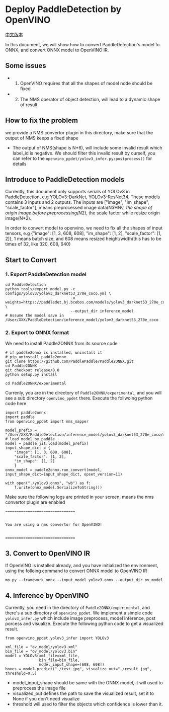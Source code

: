 # Deploy PaddleDetection by OpenVINO

[中文版本](./openvino_ppdet_cn.md)

In this document, we will show how to convert PaddleDetection's model to ONNX, and convert ONNX model to OpenVINO IR.

## Some issues

- 1. OpenVINO requires that all the shapes of model node should be fixed
- 2. The NMS operator of object detection, will lead to a dynamic shape of result

## How to fix the problem

we provide a NMS convertor plugin in this directory, make sure that the output of NMS keeps a fixed shape

- The output of NMS(shape is N*6), will include some invalid result which label_id is negative. We should filter this invalid result by ourself, you can refer to the `openvino_ppdet/yolov3_infer.py:postprocess()` for details

## Introduce to PaddleDetection models

Currently, this document only supports serials of YOLOv3 in PaddleDetection, e.g YOLOv3-DarkNet, YOLOv3-ResNet34. These models contains 3 inputs and 2 outputs. The inputs are ["image", "im_shape", "scale_factor"], means preprocessed image data(N*3*H*W), the shape of origin image before preprocessing(N*2), the scale factor while resize origin image(N*2).

In order to convert model to openvino, we need to fix all the shapes of input tensors, e.g {"image": [1, 3, 608, 608], "im_shape": [1, 2], "scale_factor": [1, 2]}, 1 means batch size, and 608 means resized height/width(this has to be times of 32, like 320, 608, 640)

## Start to Convert

### 1. Export PaddleDetection model

```
cd PaddleDetection
python tools/export_model.py -c configs/yolov3/yolov3_darknet53_270e_coco.yml \
                             -o weights=https://paddledet.bj.bcebos.com/models/yolov3_darknet53_270e_coco.pdparams \
                             --output_dir inference_model
# Assume the model save in /User/XXX/PaddleDetection/inference_model/yolov3_darknet53_270e_coco
```

### 2. Export to ONNX format
We need to install Paddle2ONNX from its source code
```
# if paddle2onnx is installed, uninstall it
# pip uninstall paddle2onnx
git clone https://github.com/PaddlePaddle/Paddle2ONNX.git
cd Paddle2ONNX
git checkout release/0.8
python setup.py install

cd Paddle2ONNX/experimental
```

Currenly, you are in the directory of `Paddle2ONNX/experimental`, and you will see a sub directory `openvino_ppdet` there. Execute the follwoing python code here
```
import paddle2onnx
import paddle
from openvino_ppdet import nms_mapper

model_prefix = "/User/XXX/PaddleDetection/inference_model/yolov3_darknet53_270e_coco/model"
# load model by paddle
model = paddle.jit.load(model_prefix)
input_shape_dict = {
    "image": [1, 3, 608, 608],
    "scale_factor": [1, 2],
    "im_shape": [1, 2]
    }
onnx_model = paddle2onnx.run_convert(model, input_shape_dict=input_shape_dict, opset_version=11)

with open("./yolov3.onnx", "wb") as f:
    f.write(onnx_model.SerializeToString())
```

Make sure the following logs are printed in your screen, means the nms convertor plugin are enabled
```
===============================


You are using a nms convertor for OpenVINO!


===============================
```

## 3. Convert to OpenVINO IR
If OpenVINO is installed already, and you have initialized the environment, using the folloing command to convert ONNX model to OpenVINO IR
```
mo.py --framework onnx --input_model yolov3.onnx --output_dir ov_model
```

## 4. Inference by OpenVINO

Currently, you need in the directory of `Paddle2ONNX/experimental`, and there's a sub directory of `openvino_ppdet`. We implement a simple code `yolov3_infer.py` which include image preprocess, model inference, post porcess and visualize. Execute the following python code to get a visualized result.
```
from openvino_ppdet.yolov3_infer import YOLOv3

xml_file = "ov_model/yolov3.xml"
bin_file = "ov_model/yolov3.bin"
model = YOLOv3(xml_file=xml_file,
               bin_file=bin_file,
               model_input_shape=[608, 608])
boxes = model.predict("./test.jpg", visualize_out="./result.jpg", threshold=0.5)
```
- model_input_shape should be same with the ONNX model, it will used to preprocess the image file
- visualized_out defines the path to save the visualized result, set it to None if you don't need visualize
- threshold will used to filter the objects which confidence is lower than it.
